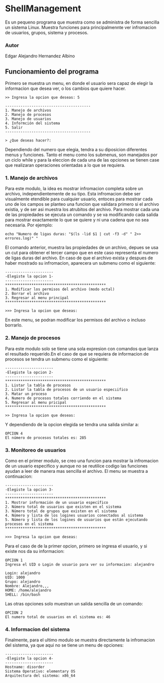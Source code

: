 # ShellManagement
Es un pequeno programa que muestra como se administra de forma sencilla un sistema Linux. 
Muestra funciones para principalmennte ver infromacion de usuarios, grupos, sistema y procesos.

### Autor
Edgar Alejandro Hernandez Albino

## Funcionamiento del programa
Primero se muestra un menu, en donde el usuario sera capaz de elegir la informacion que desea ver, o los 
cambios que quiere hacer. 

    >> Ingresa la opcion que deseas: 5

    ---------------------------------------
    1. Manejo de archivos
    2. Manejo de procesos
    3. Manejo de usuarios
    4. Informción del sistema
    5. Salir
    ---------------------------------------

    > ¿Que deseas hacer?: 
    
Dependiendo del numero que elegia,  tendra a su diposicion diferentes menus y funciones.  Tanto el menu como
los submenus, son manejados por un ciclo while y para la eleccion de cada una de las opciones se tienen case
que realizaran operaciones orientadas a lo que se requiera. 

### 1. Manejo de archivos
Para este modulo,  la idea es mostrar infromacion completa sobre un archivo,  independientemente de su tipo. 
Esta infromacion debe ser visualmente etendible para cualquier usuario, entoces para mostrar cada uno de los 
campos se planteo una funcion que validara primero si el archivo existia, y de ser asi muestra los atrubitos 
del archivo.  Para mostrar cada una de las propiedades se ejecuta un comando y se va modificando cada salida 
para mostrar exactamente lo que se quiere y ni una cadena que no sea necesaria. Por ejemplo: 

    echo "Numero de ligas duras: "$(ls -lid $1 | cut -f3 -d" " 2>> errores.log)" "
    
El comando anterior, muestra las propiedades de un archivo, depues se usa un cut para obtener el tercer campo 
que en este caso representa el numero de ligas duras del archivo.  En caso de que el archivo exista y despues
de haber mostrado su infromacion, aparecera un submenu como el siguiente: 

    ----------------------
    -Elegiste la opcion 1-
    ----------------------
    **********************************************
    1. Modificar los permisos del archivo (modo octal)
    2. Borrar el archivo
    3. Regresar al menu principal
    **********************************************
    
    >>> Ingresa la opcion que deseas:
    
En este menu, se podran modificar los permisos del archivo o incluso borrarlo. 

### 2. Manejo de procesos

Para este modulo solo se tiene una sola expresion con comandos que lanza el resultado requerido.En el caso de 
que se requiera de informacion de procesos se tendra un submenu como el siguiente: 

    ----------------------
    -Elegiste la opcion 2-
    ----------------------
    **********************************************
    1. Listar la tabla de procesos 
    2. Listar la tabla de procesos de un usuario especıifico
    3. Matar un proceso
    4. Numero de procesos totales corriendo en el sistema
    5. Regresar al menu pricipal
    **********************************************

    >> Ingresa la opcion que deseas: 

Y dependiendo de la opcion elegida se tendra una salida similar a:

    OPCION 4
    El número de procesos totales es: 285 

### 3. Monitoreo de usuarios
Como en el primer modulo, se creo una funcion para mostrar la infromacion de un usuario especifico y aunque no se
reutilice codigo las funciones ayudan a leer de manera mas sencilla el archivo. El menu se muestra a continuacion:

    ----------------------
    -Elegiste la opcion 3-
    ----------------------
    **********************************************
    1. Mostrar información de un usuario especı́fico
    2. Número total de usuarios que existen en el sistema
    3. Número total de grupos que existen en el sistema
    4. Número y lista de los logines usuarios conectados al sistema
    5. Número y lista de los logines de usuarios que están ejecutando procesos en el sistema
    **********************************************

    >>> Ingresa la opcion que deseas:
    
Para el caso de de la primer opcion, primero se ingresa el usuario, y si existe nos da su informacion:
 
    OPCION 1
    Ingresa el UID o Login de usuario para ver su informacion: alejandro

    Login: alejandro 
    UID: 1000 
    Grupo: alejandro 
    Nombre: Alejandro,,, 
    HOME: /home/alejandro 
    SHELL: /bin/bash 
    
Las otras opciones solo muestran un salida sencilla de un comando: 

    OPCION 2
    El numero total de usuarios en el sistema es: 46 

### 4. Informacion del sistema
Finalmente, para el ultimo modulo se muestra directamente la infromacion del sistema, ya que aqui no se tiene un
menu de opciones: 

    ----------------------
    -Elegiste la opcion 4-
    ----------------------
    Hostname: disorder 
    Sistema Operativo: elementary OS 
    Arquitectura del sistema: x86_64 
